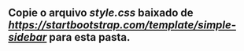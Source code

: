 ## Copie o arquivo ***style.css*** baixado de *https://startbootstrap.com/template/simple-sidebar* para esta pasta.
